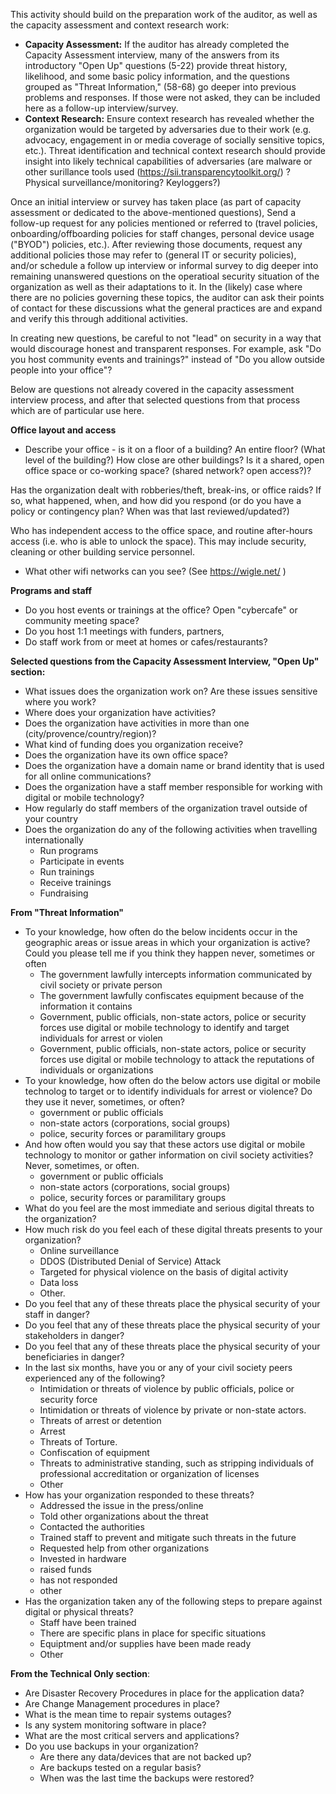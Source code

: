This activity should build on the preparation work of the auditor, as well as the capacity assessment and  context research work:

* **Capacity Assessment:** If the auditor has already completed the Capacity Assessment interview, many of the answers from its introductory "Open Up" questions (5-22) provide threat history, likelihood, and some basic policy information, and the questions grouped as "Threat Information," (58-68) go deeper into previous problems and responses.  If those were not asked, they can be included here as a follow-up interview/survey.
* **Context Research:** Ensure context research has revealed whether the organization would be targeted by adversaries due to their work (e.g. advocacy, engagement in or media coverage of socially sensitive topics, etc.). Threat identification and technical context research should  provide insight into likely technical capabilities of adversaries (are malware or other surillance tools used (https://sii.transparencytoolkit.org/) ? Physical surveillance/monitoring? Keyloggers?)

Once an initial interview or survey has taken place (as part of capacity assessment or dedicated to the above-mentioned questions), Send a follow-up request for any policies mentioned or referred to (travel policies, onboarding/offboarding policies for staff changes, personal device usage ("BYOD") policies, etc.). After reviewing those documents, request any additional policies those may refer to (general IT or security policies), and/or schedule a follow up interview or informal survey to dig deeper into remaining unanswered questions on the operatioal security situation of the organization as well as their adaptations to it.  In the (likely) case where there are no policies governing these topics, the auditor can ask their points of contact for these discussions what the general practices are and expand and verify this through additional activities.

In creating new questions, be careful to not "lead" on security in a way that would discourage honest and transparent responses.  For example, ask "Do you host community events and trainings?" instead of "Do you allow outside people into your office"?

Below are questions not already covered in the capacity assessment interview process, and after that selected questions from that process which are of particular use here.

**Office layout and access**

* Describe your office - is it on a floor of a building? An entire floor? (What level of the building?) How close are other buildings? Is it a shared, open office space or co-working space? (shared network? open access?)?

Has the organization dealt with robberies/theft, break-ins, or office raids?  If so, what happened, when, and how did you respond (or do you have a policy or contingency plan? When was that last reviewed/updated?)

Who has independent access to the office space, and routine after-hours access (i.e. who is able to unlock the space).  This may include security, cleaning or other building service personnel.

* What other wifi networks can you see? (See https://wigle.net/ )

**Programs and staff**

* Do you host events or trainings at the office?  Open "cybercafe" or community meeting space?
* Do you host 1:1 meetings with funders, partners,
* Do staff work from or meet at homes or cafes/restaurants?

**Selected questions from the Capacity Assessment Interview,  "Open Up" section:**

* What issues does the organization work on? Are these issues sensitive where you work?
* Where does your organization have activities?
* Does the organization have activities in more than one (city/provence/country/region)?
* What kind of funding does you organization receive?
* Does the organization have its own office space?
* Does the organization have a domain name or brand identity that is used for all online communications?
* Does the organization have a staff member responsible for working with digital or mobile technology?
* How regularly do staff members of the organization travel outside of your country
* Does the organization do any of the following activities when travelling internationally
  * Run programs
  * Participate in events
  * Run trainings
  * Receive trainings
  * Fundraising

**From "Threat Information"**

* To your knowledge, how often do the below incidents occur in the geographic areas or issue areas in which your organization is active? Could you please tell me if you think they happen never, sometimes or often
    * The government lawfully intercepts information communicated by civil society or private person
    * The government lawfully confiscates equipment because of the information it contains
    * Government, public officials, non-state actors, police or security forces use digital or mobile technology to identify and target individuals for arrest or violen
    * Government, public officials, non-state actors, police or security forces use digital or mobile technology to attack the reputations of individuals or organizations
* To your knowledge, how often do the below actors use digital or mobile technolog to target or to identify individuals for arrest or violence? Do they use it never, sometimes, or often?
    * government or public officials
    * non-state actors (corporations, social groups)
    * police, security forces or paramilitary groups
* And how often would you say that these actors use digital or mobile technology to monitor or gather information on civil society activities? Never, sometimes, or often.
    * government or public officials
    * non-state actors (corporations, social groups)
    * police, security forces or paramilitary groups
* What do you feel are the most immediate and serious digital threats to the organization?
* How much risk do you feel each of these digital threats presents to your organization?
    * Online surveillance
    * DDOS (Distributed Denial of Service) Attack
    * Targeted for physical violence on the basis of digital activity
    * Data loss
    * Other.
* Do you feel that any of these threats place the physical security of your staff in danger?
* Do you feel that any of these threats place the physical security of your stakeholders in danger?
* Do you feel that any of these threats place the physical security of your beneficiaries in danger?
* In the last six months, have you or any of your civil society peers experienced any of the following?
    * Intimidation or threats of violence by public officials, police or security force
    * Intimidation or threats of violence by private or non-state actors.
    * Threats of arrest or detention
    * Arrest
    * Threats of Torture.
    * Confiscation of equipment
    * Threats to administrative standing, such as stripping individuals of professional accreditation or organization of licenses
    * Other
* How has your organization responded to these threats?
    * Addressed the issue in the press/online
    * Told other organizations about the threat
    * Contacted the authorities
    * Trained staff to prevent and mitigate such threats in the future
    * Requested help from other organizations
    * Invested in hardware
    * raised funds
    * has not responded
    * other
* Has the organization taken any of the following steps to prepare against digital or physical threats?
    * Staff have been trained
    * There are specific plans in place for specific situations
    * Equiptment and/or supplies have been made ready
    * Other

**From the Technical Only section**:


* Are Disaster Recovery Procedures in place for the application data?
* Are Change Management procedures in place?
* What is the mean time to repair systems outages?
* Is any system monitoring software in place?
* What are the most critical servers and applications?
* Do you use backups in your organization?
  * Are there any data/devices that are not backed up?
  * Are backups tested on a regular basis?
  * When was the last time the backups were restored?
